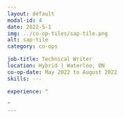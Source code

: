 ```yaml
---
layout: default
modal-id: 4
date: 2022-5-1
img: ../co-op-tiles/sap-tile.png
alt: sap-tile
category: co-ops

job-title: Technical Writer
location: Hybrid | Waterloo, ON
co-op-date: May 2022 to August 2022
skills: ---

experience: "

"
---
```

